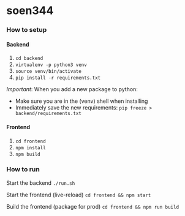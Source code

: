 # soen344

### How to setup

#### Backend
1. `cd backend`
2. `virtualenv -p python3 venv`
3. `source venv/bin/activate`
4. `pip install -r requirements.txt`

*Important*: When you add a new package to python:
- Make sure you are in the (venv) shell when installing
- Immediately save the new requirements: `pip freeze > backend/requirements.txt`

#### Frontend
1. `cd frontend`
2. `npm install`
3. `npm build`

### How to run
Start the backend
`./run.sh`

Start the frontend (live-reload)
`cd frontend && npm start`

Build the frontend (package for prod)
`cd frontend && npm run build`

